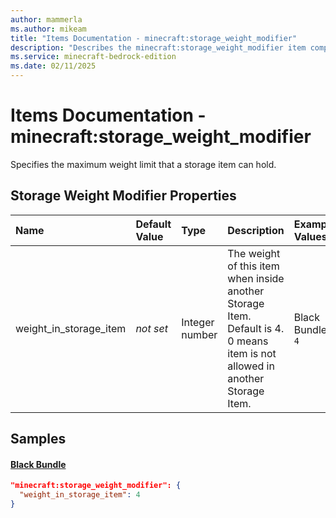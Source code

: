 ```yaml
---
author: mammerla
ms.author: mikeam
title: "Items Documentation - minecraft:storage_weight_modifier"
description: "Describes the minecraft:storage_weight_modifier item component"
ms.service: minecraft-bedrock-edition
ms.date: 02/11/2025 
---
```


# Items Documentation - minecraft:storage_weight_modifier

Specifies the maximum weight limit that a storage item can hold.


## Storage Weight Modifier Properties

|Name       |Default Value |Type |Description |Example Values |
|:----------|:-------------|:----|:-----------|:------------- |
| weight_in_storage_item | *not set* | Integer number | The weight of this item when inside another Storage Item. Default is 4. 0 means item is not allowed in another Storage Item. | Black Bundle: `4` | 

## Samples

#### [Black Bundle](https://github.com/Mojang/bedrock-samples/tree/preview/behavior_pack/items/black_bundle.json)


```json
"minecraft:storage_weight_modifier": {
  "weight_in_storage_item": 4
}
```
